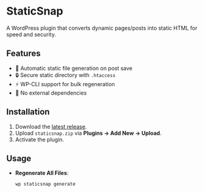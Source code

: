 # StaticSnap  

A WordPress plugin that converts dynamic pages/posts into static HTML for speed and security.  

## Features  
- 🚀 Automatic static file generation on post save  
- 🔒 Secure static directory with `.htaccess`  
- ⚡️ WP-CLI support for bulk regeneration  
- 📁 No external dependencies  

## Installation  
1. Download the [latest release](https://github.com/EyuKaz/staticsnap/releases).  
2. Upload `staticsnap.zip` via **Plugins → Add New → Upload**.  
3. Activate the plugin.  

## Usage  
- **Regenerate All Files**:  
  ```bash  
  wp staticsnap generate  